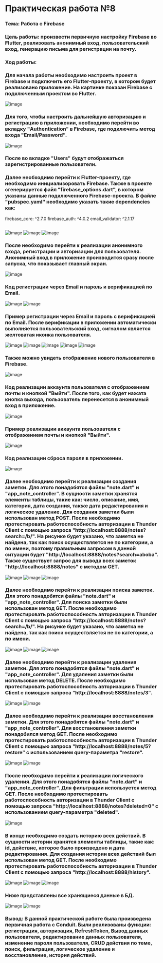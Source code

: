 # Практическая работа №8

### Тема: Работа с Firebase
### Цель работы: произвести первичную настройку Firebase во Flutter, реализовать анонимный вход, пользовательский вход, генерацию письма для регистрации на почту.

###
### Ход работы:
### Для начала работы необходимо настроить проект в Firebase и подключить его Flutter-проекту, в котором будет реализовано приложение. На картинке показан Firebase с подключенным проектом во Flutter.
![image](https://user-images.githubusercontent.com/99389490/221417356-c64b5e2a-b660-4dd1-9f1f-94dee5cd04a9.png)
###
### Для того, чтобы настроить дальнейшую авторизацию и регистрацию в приложении, необходимо перейти во вкладку "Authentication" в Firebase, где подключить метод входа "Email/Password".
![image](https://user-images.githubusercontent.com/99389490/221419840-46aeec7c-7456-4717-8d5c-2955a2f64206.png)
### 
### После во вкладке "Users" будут отображаться зарегистрированные пользователи.
### 
### Далее необходимо перейти к Flutter-проекту, где необходимо инициализоровать Firebase. Также в проекте сгенерируется файл "firebase_options.dart", в котором указаны данные подключенного Firebase-проекта. В файле "pubspec.yaml" необходимо указать такие dependencies как: 
  firebase_core: ^2.7.0
  firebase_auth: ^4.0.2
  email_validator: ^2.1.17
##
![image](https://user-images.githubusercontent.com/99389490/221417858-721a80fd-1ef6-416c-bd9f-a289dd6a341c.png)
![image](https://user-images.githubusercontent.com/99389490/221417944-4662cf3d-990f-45d1-89d2-5c840d621b71.png)
![image](https://user-images.githubusercontent.com/99389490/221418420-31321d4c-f48e-4859-b728-92b5acd4db9c.png)
###
### После необходимо перейти к реализации анонимного входа, регистрации и авторизации для пользователя. Анонимный вход в приложение производится сразу после запуска, что показывает главный экран.
![image](https://user-images.githubusercontent.com/99389490/221418152-66b78e4e-3b25-4df8-a758-4a5dc2260668.png)
###
### Код регистрации через Email и пароль и верификацией по Email. 
![image](https://user-images.githubusercontent.com/99389490/221419019-148e1216-1405-44e6-a104-a226a54917e0.png)
![image](https://user-images.githubusercontent.com/99389490/221419244-29267f02-f4ce-4680-b3d7-a8124fc861d2.png)
###
### Пример регистрации через Email и пароль с верификацией по Email. После верификации в приложении автоматически выполняется пользовательский вход, сигналом является желтоватая иконка пользователя.
![image](https://user-images.githubusercontent.com/99389490/221419162-32717b44-7fc6-4432-9f05-9c5668370986.png)
![image](https://user-images.githubusercontent.com/99389490/221419180-78277956-f3c2-4b32-bf9f-bf054076fefc.png)
![image](https://user-images.githubusercontent.com/99389490/221419283-64fd9970-959a-4359-9998-bc5248d57685.png)
![image](https://user-images.githubusercontent.com/99389490/221419291-63be2adf-b6e5-4c98-b22d-fb4e8c1d8f27.png)
![image](https://user-images.githubusercontent.com/99389490/221419319-c6eac05b-4ac0-492b-b565-31d33f5add40.png)
###
### Также можно увидеть отображение нового пользователя в Firebase.
![image](https://user-images.githubusercontent.com/99389490/221419542-2a0f1ffd-7375-4a4b-a632-b218d56c0476.png)
###
### Код реализации аккаунта пользователя с отображением почты и кнопкой "Выйти". После того, как будет нажата кнопка выхода, пользователь перенесется в анонимный вход в приложение.
![image](https://user-images.githubusercontent.com/99389490/221419470-901da375-09f9-4d30-897b-08c7d0c1a66a.png)
###
### Пример реализации аккаунта пользователя с отображением почты и кнопкой "Выйти".
![image](https://user-images.githubusercontent.com/99389490/221419903-c6aeddea-c1f0-4724-817b-f35b47272f72.png)
###
### Код реализации сброса пароля в приложении.
![image](https://user-images.githubusercontent.com/99389490/216462366-e0f95cf2-3f6e-4228-81bc-c379d85d06df.png)
###
### Далее необходимо перейти к реализации создания заметки. Для этого понадобятся файлы "note.dart" и "app_note_controller". В сущности заметки хранятся элементы таблицы, такие как: число, описание, имя, категория, дата создания, также дата редактирования и логическое удаление. Для создания заметки были использован метод POST. После необходимо протестировать работоспособность авторизации в Thunder Client с помощью запроса "http://localhost:8888/notes?search=/b/". На рисунке будет указано, что заметка не найдена, так как поиск осуществляется не по категории, а по имени, поэтому правильным запросом в данной ситуации будет "http://localhost:8888/notes?search=aboba". Также существует запрос для вывода всех заметок "http://localhost:8888/notes" с методом GET.
![image](https://user-images.githubusercontent.com/99389490/216462726-4262c3fd-fcd1-49dc-87c4-0bbe753e19f6.png)
![image](https://user-images.githubusercontent.com/99389490/216462804-bbdf7874-04c1-4c5c-a2db-04584b46f2ed.png)
![image](https://user-images.githubusercontent.com/99389490/216463015-24050b99-fd4f-4cfe-bbac-b5e6c560f055.png)
###
### Далее необходимо перейти к реализации поиска заметок. Для этого понадобятся файлы "note.dart" и "app_note_controller". Для поиска заметки были использован метод GET. После необходимо протестировать работоспособность авторизации в Thunder Client с помощью запроса "http://localhost:8888/notes?search=/b/". На рисунке будет указано, что заметка не найдена, так как поиск осуществляется не по категории, а по имени. 
![image](https://user-images.githubusercontent.com/99389490/216463307-32bc8368-ffd4-41fb-826c-46f7b6a3f80b.png)
![image](https://user-images.githubusercontent.com/99389490/216463195-fdefadd5-ef40-4065-a128-dc8d6796a5a3.png)
![image](https://user-images.githubusercontent.com/99389490/216463223-ff232da5-8d56-4ff7-be9c-17dd08514823.png)
###
### Далее необходимо перейти к реализации удаления заметки. Для этого понадобятся файлы "note.dart" и "app_note_controller". Для удаления заметки были использован метод DELETE. После необходимо протестировать работоспособность авторизации в Thunder Client с помощью запроса "http://localhost:8888/notes/3".
![image](https://user-images.githubusercontent.com/99389490/216463463-d56b76d7-3a60-4cc9-a4fd-f7d2d75b2933.png)
![image](https://user-images.githubusercontent.com/99389490/216463514-802bbd9c-644a-4a1a-9ac0-ba139fc0a39b.png)
###
### Далее необходимо перейти к реализации восстановления заметки. Для этого понадобятся файлы "note.dart" и "app_note_controller". Для восстановления заметки понадобился метод GET. После необходимо протестировать работоспособность авторизации в Thunder Client с помощью запроса "http://localhost:8888/notes/5?restore" с использованием query-параметра "restore".
![image](https://user-images.githubusercontent.com/99389490/216463686-27eb4db6-bbef-4844-aa15-bb5bf08a45f8.png)
![image](https://user-images.githubusercontent.com/99389490/216463812-0f187246-bbe1-4235-b017-be766eefac25.png)
###
### После необходимо перейти к реализации логического удаления. Для этого понадобятся файлы "note.dart" и "app_note_controller". Для фильтрации используется метод GET. После необходимо протестировать работоспособность авторизации в Thunder Client с помощью запроса "http://localhost:8888/notes?deleted=0" с использованием query-параметра "deleted".
![image](https://user-images.githubusercontent.com/99389490/216463951-686286fb-e435-4d80-8306-dfc95801b9a1.png)
###
### В конце необходимо создать историю всех действий. В сущности истории хранятся элементы таблицы, такие как: id, действие, которое было произведено и дата редактирования. Для создания истории всех действий был использован метод GET. После необходимо протестировать работоспособность авторизации в Thunder Client с помощью запроса "http://localhost:8888/history".
![image](https://user-images.githubusercontent.com/99389490/216464062-7c963e30-e408-4923-b4b3-9f4ef60ee7f5.png)
![image](https://user-images.githubusercontent.com/99389490/216464150-6a959c46-9399-4f38-9680-4927f39978f2.png)
![image](https://user-images.githubusercontent.com/99389490/216464339-c093cdf5-e8ad-4280-9c6d-921b686bdea4.png)
###
### Ниже представлены все хранящиеся данные в БД.
![image](https://user-images.githubusercontent.com/99389490/216464555-dea17267-2da4-494c-a0b5-bea4f9e1efe0.png)
![image](https://user-images.githubusercontent.com/99389490/216464590-9528b782-69ab-4136-9bd8-19e479a227ea.png)
### Вывод: В данной практической работе была произведена первичная работа с Conduit. Были реализованы функции: регистрация, авторизация, RefreshToken, Вывод данных пользователя, редактирование данных пользователя, изменение пароля пользователя, CRUD действия по теме, поиск, фильтрация, логическое удаление и восстановление, история действий.
